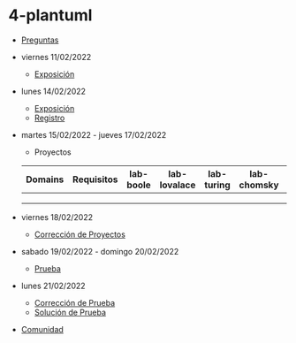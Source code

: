 # 4-plantuml

- [Preguntas](https://escuela.it/cursos/curso-recurrencia-desarrollo-software/clase/patron)
- viernes 11/02/2022
  - [Exposición](https://escuela.it/cursos/curso-recurrencia-desarrollo-software/clase/patron)
- lunes 14/02/2022
  - [Exposición](https://escuela.it/cursos/curso-recurrencia-desarrollo-software/clase/patron)
  - [Registro](https://forms.gle/pA2QvsW32P4KtTD77)
- martes 15/02/2022 - jueves 17/02/2022
  - Proyectos
  
  |Domains|Requisitos|lab-boole|lab-lovalace|lab-turing|lab-chomsky|lab-bernersLee|
  |-------|----------|---------|------------|----------|-----------|--------------|
  |       |          |         |            |          |           |              |
  |       |          |         |            |          |           |              |
  |       |          |         |            |          |           |              |
- viernes 18/02/2022
  - [Corrección de Proyectos](https://escuela.it/cursos/curso-recurrencia-desarrollo-software/clase/patron)
- sabado 19/02/2022 - domingo 20/02/2022
  - [Prueba](https://forms.gle/hB9UJoN2PYiexctH8)
- lunes 21/02/2022
  - [Corrección de Prueba](https://escuela.it/cursos/curso-recurrencia-desarrollo-software/clase/patron)
  - [Solución de Prueba](https://docs.google.com/spreadsheets/d/1Uwtqa5VdD5wK2X7eLgkS6_th16aPnsW8pa5Ft2TyLPo/edit#gid=0)
- [Comunidad](https://app.slack.com/client/T02S3KYD464/C02SY4QES31)


